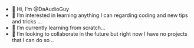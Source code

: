 - 👋 Hi, I’m @DaAudioGuy
- 👀 I’m interested in learning anything I can regarding coding and new tips and tricks ...
- 🌱 I’m currently learning from scratch...
- 💞️ I’m looking to collaborate in the future but right now I have no projects that I can do so ..

<!---
DaAudioGuy/DaAudioGuy is a ✨ special ✨ repository because its `README.md` (this file) appears on your GitHub profile.
You can click the Preview link to take a look at your changes.
--->
